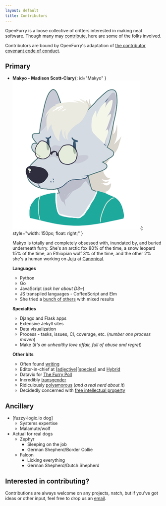 ```yaml
---
layout: default
title: Contributors
---
```


OpenFurry is a loose collective of critters interested in making neat software.  Though many may [contribute](https://Github.com/orgs/OpenFurry/teams/contributors), here are some of the folks involved.

Contributors are bound by OpenFurry's adaptation of [the contributor covenant code of conduct](/code-of-conduct).

## Primary

* **Makyo - Madison Scott-Clary**{: id="Makyo" } ![Art by Rory Frances](/assets/headshots/makyo.png){: style="width: 150px; float: right;" }

  Makyo is totally and completely obsessed with, inundated by, and buried underneath furry.  She's an arctic fox 80% of the time, a snow leopard 15% of the time, an Ethiopian wolf 3% of the time, and the other 2% she's a human working on [Juju](https://jujucharms.com) at [Canonical](https://canonical.com).

  **Languages**

  * Python
  * Go
  * JavaScript (*ask her about D3~*)
  * JS transpiled languages - CoffeeScript and Elm
  * She tried a [bunch of others](https://github.com/makyo/polyglot) with mixed results

  **Specialties**

  * Django and Flask apps
  * Extensive Jekyll sites
  * Data visualization
  * Process - tasks, issues, CI, coverage, etc. (*number one process maven*)
  * Make (*it's an unhealthy love affair, full of abuse and regret*)

  **Other bits**

  * Often found [writing](http://writing.drab-makyo.com)
  * Editor-in-chief at [\[adjective\]\[species\]](https://adjectivespecies.com) and [Hybrid](http://hybrid.ink)
  * Datavix for [The Furry Poll](https://furrypoll.com)
  * Incredibly [transgender](http://thenewstack.io/coming-out-in-tech/)
  * Ridiculously [polyamorous](http://polycul.es) (*and a real nerd about it*)
  * Decidedly concerned with [free intellectual property](http://agalmic.holdings)

## Ancillary

* \[fuzzy-logic.io dog\]
    * Systems expertise
    * Malamute/wolf
* Actual for real dogs
    * Zephyr
        * Sleeping on the job
        * German Shepherd/Border Collie
    * Falcon
        * Licking everything
        * German Shepherd/Dutch Shepherd

## Interested in contributing?

Contributions are always welcome on any projects, natch, but if you've got ideas or other input, feel free to drop us an [email](mailto:contributors@openfurry.org).
